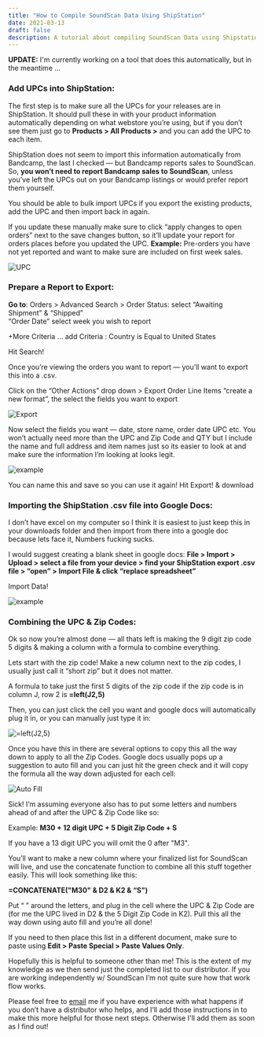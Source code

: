 ```yaml
---
title: "How to Compile SoundScan Data Using ShipStation"
date: 2021-03-13
draft: false
description: A tutorial about compiling SoundScan Data using Shipstation
---
```


**UPDATE:** I'm currently working on a tool that does this automatically, but in the meantime ... 

### Add UPCs into ShipStation: 

The first step is to make sure all the UPCs for your releases are in ShipStation. It should pull these in with your product information automatically depending on what webstore you’re using, but if you don’t see them just go to **Products > All Products >** and you can add the UPC to each item. 

ShipStation does not seem to import this information automatically from Bandcamp, the last I checked — but Bandcamp reports sales to SoundScan. So, **you won’t need to report Bandcamp sales to SoundScan**, unless you’ve left the UPCs out on your Bandcamp listings or would prefer report them yourself. 

You should be able to bulk import UPCs if you export the existing products, add the UPC and then import back in again.

If you update these manually make sure to click “apply changes to open orders” next to the save changes button, so it’ll update your report for orders places before you updated the UPC. **Example:** Pre-orders you have not yet reported and want to make sure are included on first week sales.  

![UPC](/images/soundscan_1.png)

### Prepare a Report to Export: 

**Go to**: Orders > Advanced Search > Order Status: select “Awaiting Shipment” & “Shipped”  
“Order Date” select week you wish to report 

 +More Criteria … add Criteria : Country is Equal to United States

Hit Search! 

Once you’re viewing the orders you want to report — you’ll want to export this into a .csv. 

Click on the “Other Actions” drop down > Export Order Line Items “create a new format”, the select the fields you want to export 



![Export](/images/soundscan_2.png#center)


Now select the fields you want — date, store name, order date UPC etc. You won’t actually need more than the UPC and Zip Code and QTY but I include the name and full address and item names just so its easier to look at and make sure the information I’m looking at looks legit. 

![example](/images/soundscan_3.png)

You can name this and save so you can use it again! Hit Export! & download 

### Importing the ShipStation .csv file into Google Docs: 

I don’t have excel on my computer so I think it is easiest to just keep this in your downloads folder and then import from there into a google doc because lets face it, Numbers fucking sucks. 

I would suggest creating a blank sheet in google docs:
**File > Import > Upload > select a file from your device > find your ShipStation export .csv file > “open” > Import File & click “replace spreadsheet”**

Import Data! 

![example](/images/soundscan_4.png)


### Combining the UPC & Zip Codes:

Ok so now you’re almost done — all thats left is making the 9 digit zip code 5 digits & making a column with a formula to combine everything. 

Lets start with the zip code! Make a new column next to the zip codes, I usually just call it “short zip” but it does not matter.

A formula to take just the first 5 digits of the zip code if the zip code is in column J, row 2 is **=left(J2,5)** 

Then, you can just click the cell you want and google docs will automatically plug it in, or you can manually just type it in: 

![=left(J2,5)](/images/sounscan_5.png)

Once you have this in there are several options to copy this all the way down to apply to all the Zip Codes. Google docs usually pops up a suggestion to auto fill and you can just hit the green check and it will copy the formula all the way down adjusted for each cell:

![Auto Fill](/images/soundscan_6.png)

Sick! I’m assuming everyone also has to put some letters and numbers ahead of and after the UPC & Zip Code like so: 

Example: 
**M30 + 12 digit UPC + 5 Digit Zip Code + S**

If you have a 13 digit UPC you will omit the 0 after "M3". 

You’ll want to make a new column where your finalized list for SoundScan will live, and use the concatenate function to combine all this stuff together easily. This will look something like this: 

**=CONCATENATE("M30" & D2 & K2 & “S")**

Put “ ” around the letters, and plug in the cell where the UPC & Zip Code are (for me the UPC lived in D2 & the 5 Digit Zip Code in K2). Pull this all the way down using auto fill and you’re all done! 

If you need to then place this list in a different document, make sure to paste using **Edit > Paste Special > Paste Values Only**.

Hopefully this is helpful to someone other than me! This is the extent of my knowledge as we then send just the completed list to our distributor. If you are working independently w/ SoundScan I’m not quite sure how that work flow works.

Please feel free to [email](mailto:cameliabrennan@gmail.com) me if you have experience with what happens if you don’t have a distributor who helps, and I’ll add those instructions in to make this more helpful for those next steps. Otherwise I'll add them as soon as I find out!